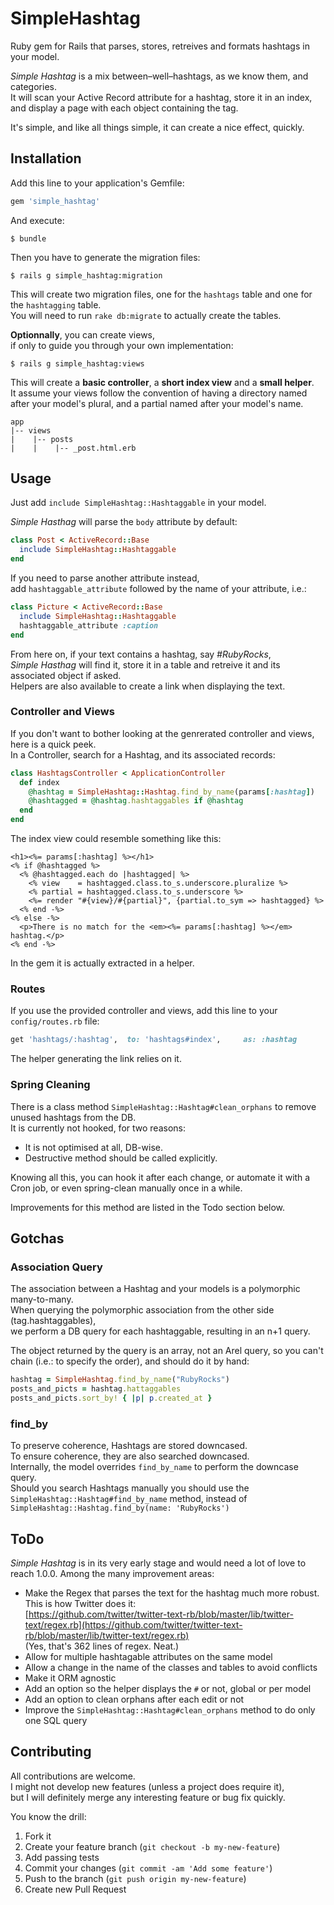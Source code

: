 # SimpleHashtag

Ruby gem for Rails that parses, stores, retreives and formats hashtags in your model.

_Simple Hashtag_ is a mix between–well–hashtags, as we know them, and categories.  
It will scan your Active Record attribute for a hashtag, store it in an index, and display a page with each object containing the tag.

It's simple, and like all things simple, it can create a nice effect, quickly.

## Installation

Add this line to your application's Gemfile:
```ruby
gem 'simple_hashtag'
```

And execute:
```shell
$ bundle
```

Then you have to generate the migration files:
```shell
$ rails g simple_hashtag:migration
```

This will create two migration files, one for the `hashtags` table and one for the `hashtagging` table.  
You will need to run `rake db:migrate` to actually create the tables.

__Optionnally__, you can create views,  
if only to guide you through your own implementation:
```shell
$ rails g simple_hashtag:views
```

This will create a __basic controller__, a __short index view__ and a __small helper__.  
It assume your views follow the convention of having a directory named after your model's plural, and a partial named after your model's name.
```
app
|-- views
|    |-- posts 
|    |    |-- _post.html.erb
```


## Usage

Just add `include SimpleHashtag::Hashtaggable` in your model.

_Simple Hasthag_ will parse the `body` attribute by default:  

```ruby
class Post < ActiveRecord::Base
  include SimpleHashtag::Hashtaggable
end
```


If you need to parse another attribute instead,  
add `hashtaggable_attribute` followed by the name of your attribute, i.e.:
```ruby
class Picture < ActiveRecord::Base
  include SimpleHashtag::Hashtaggable
  hashtaggable_attribute :caption
end
```

From here on, if your text contains a hashtag, say _#RubyRocks_,  
_Simple Hasthag_ will find it, store it in a table and retreive it and its associated object if asked.  
Helpers are also available to create a link when displaying the text.

### Controller and Views
If you don't want to bother looking at the genrerated controller and views, here is a quick peek.  
In a Controller, search for a Hashtag, and its associated records:
```ruby
class HashtagsController < ApplicationController
  def index
    @hashtag = SimpleHashtag::Hashtag.find_by_name(params[:hashtag])
    @hashtagged = @hashtag.hashtaggables if @hashtag
  end
end
```


The index view could resemble something like this:
```erb
<h1><%= params[:hashtag] %></h1>
<% if @hashtagged %>
  <% @hashtagged.each do |hashtagged| %>
    <% view    = hashtagged.class.to_s.underscore.pluralize %>
    <% partial = hashtagged.class.to_s.underscore %>
    <%= render "#{view}/#{partial}", {partial.to_sym => hashtagged} %>
  <% end -%>
<% else -%>
  <p>There is no match for the <em><%= params[:hashtag] %></em> hashtag.</p>
<% end -%>
```
In the gem it is actually extracted in a helper.


### Routes

If you use the provided controller and views, add this line to your `config/routes.rb` file:
```ruby
get 'hashtags/:hashtag',  to: 'hashtags#index',     as: :hashtag
```

The helper generating the link relies on it.



### Spring Cleaning
There is a class method `SimpleHashtag::Hashtag#clean_orphans` to remove unused hashtags from the DB.  
It is currently not hooked, for two reasons:  
- It is not optimised at all, DB-wise.  
- Destructive method should be called explicitly.  

Knowing all this, you can hook it after each change, or automate it with a Cron job, or even spring-clean manually once in a while.  

Improvements for this method are listed in the Todo section below.


## Gotchas
### Association Query
The association between a Hashtag and your models is a polymorphic many-to-many.  
When querying the polymorphic association from the other side (tag.hashtaggables),  
we perform a DB query for each hashtaggable, resulting in an n+1 query.

The object returned by the query is an array, not an Arel query, so you can't chain (i.e.: to specify the order), and should do it by hand:

```ruby
hashtag = SimpleHashtag.find_by_name("RubyRocks")
posts_and_picts = hashtag.hattaggables
posts_and_picts.sort_by! { |p| p.created_at }
```

### find_by

To preserve coherence, Hashtags are stored downcased.  
To ensure coherence, they are also searched downcased.  
Internally, the model overrides `find_by_name` to perform the downcase query.  
Should you search Hashtags manually you should use the `SimpleHashtag::Hashtag#find_by_name` method, instead of `SimpleHashtag::Hashtag.find_by(name: 'RubyRocks')`


## ToDo

_Simple Hashtag_ is in its very early stage and would need a lot of love to reach 1.0.0.
Among the many improvement areas:

- Make the Regex that parses the text for the hashtag much more robust.  
  This is how Twitter does it:  
  [https://github.com/twitter/twitter-text-rb/blob/master/lib/twitter-text/regex.rb](https://github.com/twitter/twitter-text-rb/blob/master/lib/twitter-text/regex.rb)  
  (Yes, that's 362 lines of regex. Neat.)
- Allow for multiple hashtagable attributes on the same model
- Allow a change in the name of the classes and tables to avoid conflicts
- Make it ORM agnostic
- Add an option so the helper displays the `#` or not, global or per model
- Add an option to clean orphans after each edit or not
- Improve the `SimpleHashtag::Hashtag#clean_orphans` method to do only one SQL query

## Contributing

All contributions are welcome.  
I might not develop new features (unless a project does require it),  
but I will definitely merge any interesting feature or bug fix quickly.

You know the drill:

1. Fork it
2. Create your feature branch (`git checkout -b my-new-feature`)
3. Add passing tests
4. Commit your changes (`git commit -am 'Add some feature'`)
5. Push to the branch (`git push origin my-new-feature`)
6. Create new Pull Request
